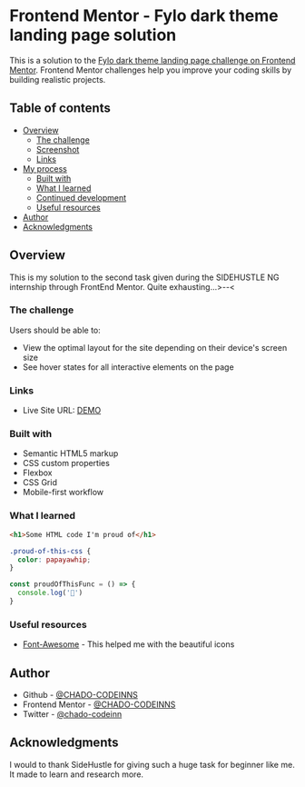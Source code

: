 
# Frontend Mentor - Fylo dark theme landing page solution

This is a solution to the [Fylo dark theme landing page challenge on Frontend Mentor](https://www.frontendmentor.io/challenges/fylo-dark-theme-landing-page-5ca5f2d21e82137ec91a50fd). Frontend Mentor challenges help you improve your coding skills by building realistic projects. 

## Table of contents

- [Overview](#overview)
  - [The challenge](#the-challenge)
  - [Screenshot](#screenshot)
  - [Links](#links)
- [My process](#my-process)
  - [Built with](#built-with)
  - [What I learned](#what-i-learned)
  - [Continued development](#continued-development)
  - [Useful resources](#useful-resources)
- [Author](#author)
- [Acknowledgments](#acknowledgments)


## Overview
This is my solution to the second task given during the SIDEHUSTLE NG internship through FrontEnd Mentor. Quite exhausting...>--<

### The challenge

Users should be able to:

- View the optimal layout for the site depending on their device's screen size
- See hover states for all interactive elements on the page


### Links

- Live Site URL: [DEMO](https://fylo-sidehustle.netlify.app)


### Built with

- Semantic HTML5 markup
- CSS custom properties
- Flexbox
- CSS Grid
- Mobile-first workflow

### What I learned


```html
<h1>Some HTML code I'm proud of</h1>
```
```css
.proud-of-this-css {
  color: papayawhip;
}
```
```js
const proudOfThisFunc = () => {
  console.log('🎉')
}
```

### Useful resources

- [Font-Awesome](https://www.font-awesome.com) - This helped me with the beautiful icons

## Author

- Github - [@CHADO-CODEINNS](https://github.com/CHADO-CODEINNS)
- Frontend Mentor - [@CHADO-CODEINNS](https://www.frontendmentor.io/profile/CHADO-CODEINNS)
- Twitter - [@chado-codeinn](https://www.twitter.com/chado-codein)

## Acknowledgments

I would to thank SideHustle for giving such a huge task for beginner like me. It made to learn and research more.
